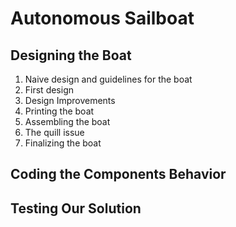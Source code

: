 # Autonomous Sailboat

## Designing the Boat

1)	Naive design and guidelines for the boat
2)	First design
3)	Design Improvements
4)	Printing the boat
5)	Assembling the boat
6)	The quill issue
7)	Finalizing the boat

## Coding the Components Behavior

## Testing Our Solution
